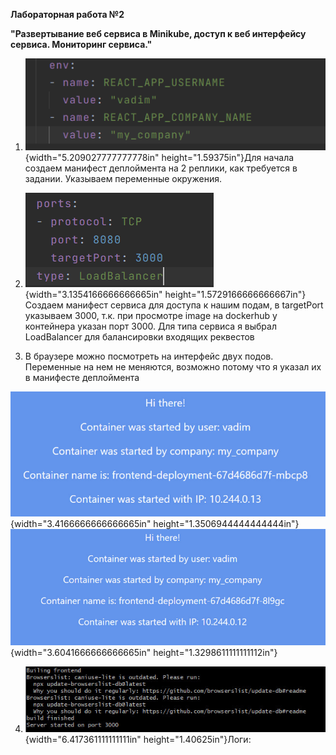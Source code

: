 **Лабораторная работа №2**

**\"Развертывание веб сервиса в Minikube, доступ к веб интерфейсу
сервиса. Мониторинг сервиса.\"**

1.  ![](./pics/image1.png){width="5.209027777777778in"
    height="1.59375in"}Для начала создаем манифест деплоймента на 2
    реплики, как требуется в задании. Указываем переменные окружения.

2.  ![](./pics/image2.png){width="3.1354166666666665in"
    height="1.5729166666666667in"}Создаем манифест сервиса для доступа к
    нашим подам, в targetPort указываем 3000, т.к. при просмотре image
    на dockerhub у контейнера указан порт 3000. Для типа сервиса я
    выбрал LoadBalancer для балансировки входящих реквестов

3.  В браузере можно посмотреть на интерфейс двух подов. Переменные на
    нем не меняются, возможно потому что я указал их в манифесте
    деплоймента

![](./pics/image3.png){width="3.4166666666666665in"
height="1.3506944444444444in"}![](./pics/image4.png){width="3.6041666666666665in"
height="1.3298611111111112in"}

4.  ![](./pics/image5.png){width="6.417361111111111in"
    height="1.40625in"}Логи:

